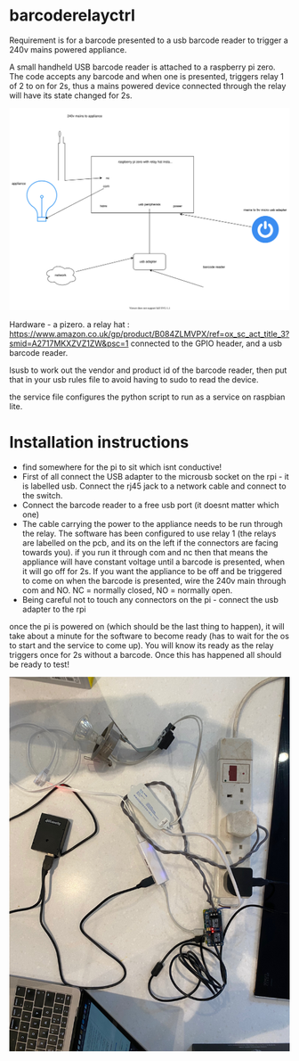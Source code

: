 # barcoderelayctrl
Requirement is for a barcode presented to a usb barcode reader to trigger a 240v mains powered appliance. 

A small handheld USB barcode reader is attached to a raspberry pi zero. The code accepts any barcode and when one is presented, triggers relay 1 of 2 to on for 2s, thus a mains powered device connected through the relay will have its state changed for 2s.  

<img src=https://raw.githubusercontent.com/dobb1n/barcoderelayctrl/main/pizero%20barcode%20relay.svg>

Hardware - a pizero. a relay hat : https://www.amazon.co.uk/gp/product/B084ZLMVPX/ref=ox_sc_act_title_3?smid=A2717MKXZVZ1ZW&psc=1 connected to the GPIO header, and a usb barcode reader. 

lsusb to work out the vendor and product id of the barcode reader, then put that in your usb rules file to avoid having to sudo to read the device. 

the service file configures the python script to run as a service on raspbian lite. 

<h1>Installation instructions</h1>
<ul>
  <li>find somewhere for the pi to sit which isnt conductive! </li>
  <li>First of all connect the USB adapter to the microusb socket on the rpi - it is labelled usb. Connect the rj45 jack to a network cable and connect to the switch. </li>
  <li>Connect the barcode reader to a free usb port (it doesnt matter which one) </li>
  <li>The cable carrying the power to the appliance needs to be run through the relay. The software has been configured to use relay 1 (the relays are labelled on the pcb, and its on the left if the connectors are facing towards you). if you run it through com and nc then that means the appliance will have constant voltage until a barcode is presented, when it will go off for 2s. If you want the appliance to be off and be triggered to come on when the barcode is presented, wire the 240v main through com and NO. NC = normally closed, NO = normally open. 
  <li>Being careful not to touch any connectors on the pi - connect the usb adapter to the rpi</li>
</ul>

once the pi is powered on (which should be the last thing to happen), it will take about a minute for the software to become ready (has to wait for the os to start and the service to come up). You will know its ready as the relay triggers once for 2s without a barcode. Once this has happened all should be ready to test!  

<img src=https://github.com/dobb1n/barcoderelayctrl/blob/main/IMG_3216.jpeg>
